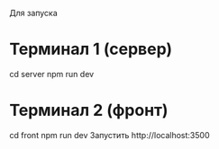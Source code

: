 Для запуска
# Терминал 1 (сервер)
cd server
npm run dev

# Терминал 2 (фронт)
cd front
npm run dev
Запустить http://localhost:3500